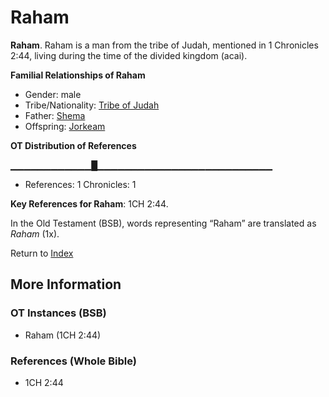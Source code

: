 # Raham
**Raham**. 
Raham is a man from the tribe of Judah, mentioned in 1 Chronicles 2:44, living during the time of the divided kingdom (acai). 




**Familial Relationships of Raham**


* Gender: male
* Tribe/Nationality: [Tribe of Judah](../../../groups/md/acai/Judah.md)
* Father: [Shema](Shema.md)
* Offspring: [Jorkeam](Jorkeam.md)


**OT Distribution of References**

▁▁▁▁▁▁▁▁▁▁▁▁█▁▁▁▁▁▁▁▁▁▁▁▁▁▁▁▁▁▁▁▁▁▁▁▁▁▁
* References: 1 Chronicles: 1



**Key References for Raham**: 
1CH 2:44. 


In the Old Testament (BSB), words representing “Raham” are translated as 
*Raham* (1x). 




Return to [Index](00-Index.md)

## More Information

### OT Instances (BSB)

* Raham (1CH 2:44)



### References (Whole Bible)

* 1CH 2:44



